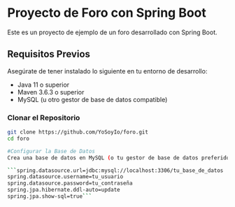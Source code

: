# Proyecto de Foro con Spring Boot

Este es un proyecto de ejemplo de un foro desarrollado con Spring Boot.

## Requisitos Previos

Asegúrate de tener instalado lo siguiente en tu entorno de desarrollo:

- Java 11 o superior
- Maven 3.6.3 o superior
- MySQL (u otro gestor de base de datos compatible)

### Clonar el Repositorio

```bash
git clone https://github.com/YoSoyIo/foro.git
cd foro

#Configurar la Base de Datos
Crea una base de datos en MySQL (o tu gestor de base de datos preferido) y ajusta los parámetros de conexión en el archivo src/main/resources/application.properties.

```spring.datasource.url=jdbc:mysql://localhost:3306/tu_base_de_datos
spring.datasource.username=tu_usuario
spring.datasource.password=tu_contraseña
spring.jpa.hibernate.ddl-auto=update
spring.jpa.show-sql=true```
